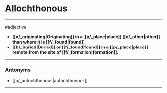 # Allochthonous
---
#adjective
- **[[o/_originating|Originating]] in a [[p/_place|place]] [[o/_other|other]] than where it is [[f/_found|found]].**
- **[[b/_buried|Buried]] or [[f/_found|found]] in a [[p/_place|place]] remote from the site of [[f/_formation|formation]].**
---
### Antonyms
- [[a/_autochthonous|autochthonous]]
---

